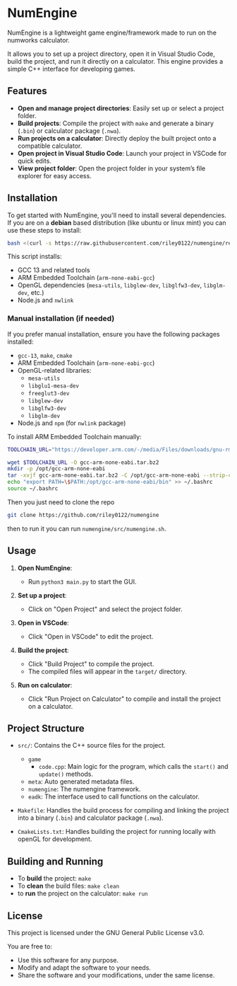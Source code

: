 # NumEngine

NumEngine is a lightweight game engine/framework made to run on the numworks calculator. 

It allows you to set up a project directory, open it in Visual Studio Code, build the project, and run it directly on a calculator. This engine provides a simple C++ interface for developing games.

## Features

- **Open and manage project directories**: Easily set up or select a project folder.
- **Build projects**: Compile the project with `make` and generate a binary (`.bin`) or calculator package (`.nwa`).
- **Run projects on a calculator**: Directly deploy the built project onto a compatible calculator.
- **Open project in Visual Studio Code**: Launch your project in VSCode for quick edits.
- **View project folder**: Open the project folder in your system’s file explorer for easy access.

## Installation

To get started with NumEngine, you'll need to install several dependencies.
If you are on a **debian** based distribution (like ubuntu or linux mint) you can use these steps to install:

```bash
bash <(curl -s https://raw.githubusercontent.com/riley0122/numengine/refs/heads/master/install/install_debian.sh)
```

This script installs:

- GCC 13 and related tools
- ARM Embedded Toolchain (`arm-none-eabi-gcc`)
- OpenGL dependencies (`mesa-utils`, `libglew-dev`, `libglfw3-dev`, `libglm-dev`, etc.)
- Node.js and `nwlink`

### Manual installation (if needed)

If you prefer manual installation, ensure you have the following packages installed:

- `gcc-13`, `make`, `cmake`
- ARM Embedded Toolchain (`arm-none-eabi-gcc`)
- OpenGL-related libraries: 
  - `mesa-utils`
  - `libglu1-mesa-dev`
  - `freeglut3-dev`
  - `libglew-dev`
  - `libglfw3-dev`
  - `libglm-dev`
- Node.js and `npm` (for `nwlink` package)

To install ARM Embedded Toolchain manually:
```bash
TOOLCHAIN_URL="https://developer.arm.com/-/media/Files/downloads/gnu-rm/10.3-2021.10/gcc-arm-none-eabi-10.3-2021.10-x86_64-linux.tar.bz2?rev=78196d3461ba4c9089a67b5f33edf82a&hash=D484B37FF37D6FC3597EBE2877FB666A41D5253B"

wget $TOOLCHAIN_URL -O gcc-arm-none-eabi.tar.bz2
mkdir -p /opt/gcc-arm-none-eabi
tar -xvjf gcc-arm-none-eabi.tar.bz2 -C /opt/gcc-arm-none-eabi --strip-components=1
echo "export PATH=\$PATH:/opt/gcc-arm-none-eabi/bin" >> ~/.bashrc
source ~/.bashrc
```

Then you just need to clone the repo
```bash
git clone https://github.com/riley0122/numengine
```

then to run it you can run `numengine/src/numengine.sh`.

## Usage

1. **Open NumEngine**:
    - Run `python3 main.py` to start the GUI.
    
2. **Set up a project**:
    - Click on "Open Project" and select the project folder.

3. **Open in VSCode**:
    - Click "Open in VSCode" to edit the project.

4. **Build the project**:
    - Click "Build Project" to compile the project.
    - The compiled files will appear in the `target/` directory.

5. **Run on calculator**:
    - Click "Run Project on Calculator" to compile and install the project on a calculator.

## Project Structure

- `src/`: Contains the C++ source files for the project.
  - `game`
    - `code.cpp`: Main logic for the program, which calls the `start()` and `update()` methods.
  - `meta`: Auto generated metadata files.
  - `numengine`: The numengine framework.
  - `eadk`: The interface used to call functions on the calculator.
  
- `Makefile`: Handles the build process for compiling and linking the project into a binary (`.bin`) and calculator package (`.nwa`).
- `CmakeLists.txt`: Handles building the project for running locally with openGL for development.

## Building and Running

- To **build** the project: `make`
- To **clean** the build files: `make clean`
- to **run** the project on the calculator: `make run`

## License

This project is licensed under the GNU General Public License v3.0. 

You are free to:
- Use this software for any purpose.
- Modify and adapt the software to your needs.
- Share the software and your modifications, under the same license.

